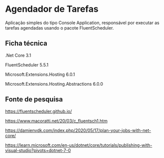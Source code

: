 # Agendador de Tarefas

Aplicação simples do tipo Console Application, responsável por executar as tarefas agendadas usando o pacote FluentScheduler.

## Ficha técnica 
.Net Core 3.1

FluentScheduler 5.5.1

Microsoft.Extensions.Hosting 6.0.1

Microsoft.Extensions.Hosting.Abstractions 6.0.0

## Fonte de pesquisa
https://fluentscheduler.github.io/

https://www.macoratti.net/20/03/c_fluentsch1.htm

https://damienvdk.com/index.php/2020/05/17/plan-your-jobs-with-net-core/

https://learn.microsoft.com/en-us/dotnet/core/tutorials/publishing-with-visual-studio?pivots=dotnet-7-0

